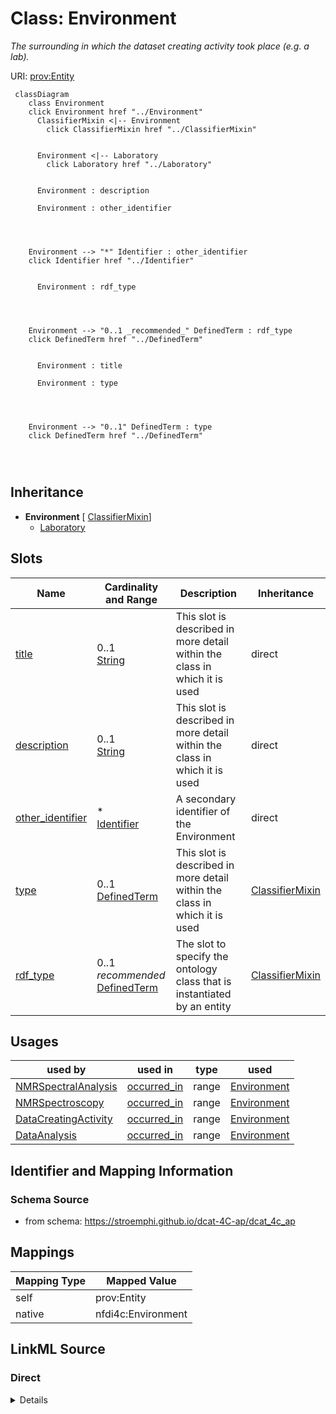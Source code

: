 

# Class: Environment


_The surrounding in which the dataset creating activity took place (e.g. a lab)._





URI: [prov:Entity](http://www.w3.org/ns/prov#Entity)






```mermaid
 classDiagram
    class Environment
    click Environment href "../Environment"
      ClassifierMixin <|-- Environment
        click ClassifierMixin href "../ClassifierMixin"
      

      Environment <|-- Laboratory
        click Laboratory href "../Laboratory"
      
      
      Environment : description
        
      Environment : other_identifier
        
          
    
    
    Environment --> "*" Identifier : other_identifier
    click Identifier href "../Identifier"

        
      Environment : rdf_type
        
          
    
    
    Environment --> "0..1 _recommended_" DefinedTerm : rdf_type
    click DefinedTerm href "../DefinedTerm"

        
      Environment : title
        
      Environment : type
        
          
    
    
    Environment --> "0..1" DefinedTerm : type
    click DefinedTerm href "../DefinedTerm"

        
      
```





## Inheritance
* **Environment** [ [ClassifierMixin](ClassifierMixin.md)]
    * [Laboratory](Laboratory.md)



## Slots

| Name | Cardinality and Range | Description | Inheritance |
| ---  | --- | --- | --- |
| [title](title.md) | 0..1 <br/> [String](String.md) | This slot is described in more detail within the class in which it is used | direct |
| [description](description.md) | 0..1 <br/> [String](String.md) | This slot is described in more detail within the class in which it is used | direct |
| [other_identifier](other_identifier.md) | * <br/> [Identifier](Identifier.md) | A secondary identifier of the Environment | direct |
| [type](type.md) | 0..1 <br/> [DefinedTerm](DefinedTerm.md) | This slot is described in more detail within the class in which it is used | [ClassifierMixin](ClassifierMixin.md) |
| [rdf_type](rdf_type.md) | 0..1 _recommended_ <br/> [DefinedTerm](DefinedTerm.md) | The slot to specify the ontology class that is instantiated by an entity | [ClassifierMixin](ClassifierMixin.md) |





## Usages

| used by | used in | type | used |
| ---  | --- | --- | --- |
| [NMRSpectralAnalysis](NMRSpectralAnalysis.md) | [occurred_in](occurred_in.md) | range | [Environment](Environment.md) |
| [NMRSpectroscopy](NMRSpectroscopy.md) | [occurred_in](occurred_in.md) | range | [Environment](Environment.md) |
| [DataCreatingActivity](DataCreatingActivity.md) | [occurred_in](occurred_in.md) | range | [Environment](Environment.md) |
| [DataAnalysis](DataAnalysis.md) | [occurred_in](occurred_in.md) | range | [Environment](Environment.md) |






## Identifier and Mapping Information







### Schema Source


* from schema: https://stroemphi.github.io/dcat-4C-ap/dcat_4c_ap




## Mappings

| Mapping Type | Mapped Value |
| ---  | ---  |
| self | prov:Entity |
| native | nfdi4c:Environment |







## LinkML Source

<!-- TODO: investigate https://stackoverflow.com/questions/37606292/how-to-create-tabbed-code-blocks-in-mkdocs-or-sphinx -->

### Direct

<details>
```yaml
name: Environment
description: The surrounding in which the dataset creating activity took place (e.g.
  a lab).
from_schema: https://stroemphi.github.io/dcat-4C-ap/dcat_4c_ap
mixins:
- ClassifierMixin
slots:
- title
- description
- other_identifier
slot_usage:
  other_identifier:
    name: other_identifier
    description: A secondary identifier of the Environment
    slot_uri: adms:identifier
    range: Identifier
    required: false
    multivalued: true
    inlined_as_list: true
class_uri: prov:Entity

```
</details>

### Induced

<details>
```yaml
name: Environment
description: The surrounding in which the dataset creating activity took place (e.g.
  a lab).
from_schema: https://stroemphi.github.io/dcat-4C-ap/dcat_4c_ap
mixins:
- ClassifierMixin
slot_usage:
  other_identifier:
    name: other_identifier
    description: A secondary identifier of the Environment
    slot_uri: adms:identifier
    range: Identifier
    required: false
    multivalued: true
    inlined_as_list: true
attributes:
  title:
    name: title
    description: This slot is described in more detail within the class in which it
      is used.
    from_schema: https://stroemphi.github.io/dcat-4C-ap/dcat_4c_ap
    rank: 1000
    slot_uri: dcterms:title
    alias: title
    owner: Environment
    domain_of:
    - Catalogue
    - CatalogueRecord
    - ConceptScheme
    - DataService
    - Dataset
    - DatasetSeries
    - Distribution
    - DefinedTerm
    - DataCreatingActivity
    - EvaluatedEntity
    - EvaluatedActivity
    - Tool
    - Environment
    - Plan
    - QualitativeAttribute
    - QuantitativeAttribute
    range: string
  description:
    name: description
    description: This slot is described in more detail within the class in which it
      is used.
    from_schema: https://stroemphi.github.io/dcat-4C-ap/dcat_4c_ap
    rank: 1000
    slot_uri: dcterms:description
    alias: description
    owner: Environment
    domain_of:
    - Catalogue
    - CatalogueRecord
    - DataService
    - Dataset
    - DatasetSeries
    - Distribution
    - DataCreatingActivity
    - EvaluatedEntity
    - EvaluatedActivity
    - Tool
    - Environment
    - Plan
    - QualitativeAttribute
    - QuantitativeAttribute
    range: string
  other_identifier:
    name: other_identifier
    description: A secondary identifier of the Environment
    from_schema: https://stroemphi.github.io/dcat-4C-ap/dcat_4c_ap
    rank: 1000
    slot_uri: adms:identifier
    alias: other_identifier
    owner: Environment
    domain_of:
    - Dataset
    - DataCreatingActivity
    - EvaluatedEntity
    - EvaluatedActivity
    - Tool
    - Environment
    range: Identifier
    required: false
    multivalued: true
    inlined_as_list: true
  type:
    name: type
    description: This slot is described in more detail within the class in which it
      is used.
    from_schema: https://stroemphi.github.io/dcat-4C-ap/dcat_4c_ap
    rank: 1000
    slot_uri: dcterms:type
    alias: type
    owner: Environment
    domain_of:
    - Agent
    - Dataset
    - LicenseDocument
    - ClassifierMixin
    range: DefinedTerm
    inlined: true
  rdf_type:
    name: rdf_type
    description: The slot to specify the ontology class that is instantiated by an
      entity.
    from_schema: https://stroemphi.github.io/dcat-4C-ap/dcat_4c_ap
    rank: 1000
    slot_uri: rdf:type
    alias: rdf_type
    owner: Environment
    domain_of:
    - ClassifierMixin
    range: DefinedTerm
    recommended: true
    inlined: true
class_uri: prov:Entity

```
</details>